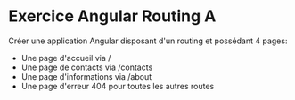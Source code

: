 # Exercice Angular Routing A

Créer une application Angular disposant d'un routing et possédant 4 pages:
- Une page d'accueil via /
- Une page de contacts via /contacts
- Une page d'informations via /about
- Une page d'erreur 404 pour toutes les autres routes